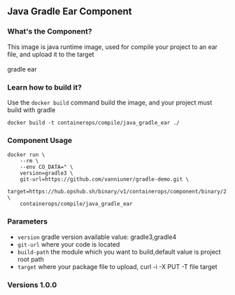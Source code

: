 ## Java Gradle Ear Component

### What's the Component?

This image is java runtime image, used for compile your project to an ear file, and upload it to the target
<br>
<br> gradle ear

### Learn how to build it?

Use the `docker build` command build the image, and your project must build with gradle

```
docker build -t containerops/compile/java_gradle_ear ./
```
### Component Usage
```
docker run \
    --rm \
    --env CO_DATA=" \
    version=gradle3 \
    git-url=https://github.com/vanniuner/gradle-demo.git \
    target=https://hub.opshub.sh/binary/v1/containerops/component/binary/2.2.4/demo.ear" \
    containerops/compile/java_gradle_ear
```

### Parameters 
- `version` gradle version available value: gradle3,gradle4
- `git-url` where your code is located
- `build-path` the module which you want to build,default value is project root path  
- `target`  where your package file to upload, curl -i -X PUT -T file target
### Versions 1.0.0



